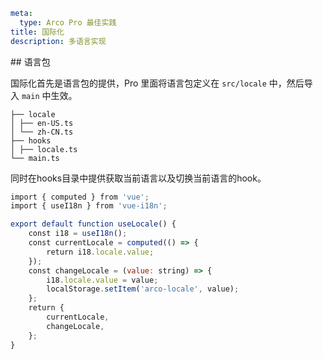 ```yaml
meta:
  type: Arco Pro 最佳实践
title: 国际化
description: 多语言实现
```

## 语言包

国际化首先是语言包的提供，Pro 里面将语言包定义在 `src/locale` 中，然后导入 `main` 中生效。

```
├── locale
│ ├── en-US.ts
│ └── zh-CN.ts
├── hooks
│ ├── locale.ts
└── main.ts
```

同时在hooks目录中提供获取当前语言以及切换当前语言的hook。

```js
import { computed } from 'vue';
import { useI18n } from 'vue-i18n';

export default function useLocale() {
    const i18 = useI18n();
    const currentLocale = computed(() => {
        return i18.locale.value;
    });
    const changeLocale = (value: string) => {
        i18.locale.value = value;
        localStorage.setItem('arco-locale', value);
    };
    return {
        currentLocale,
        changeLocale,
    };
}
```
